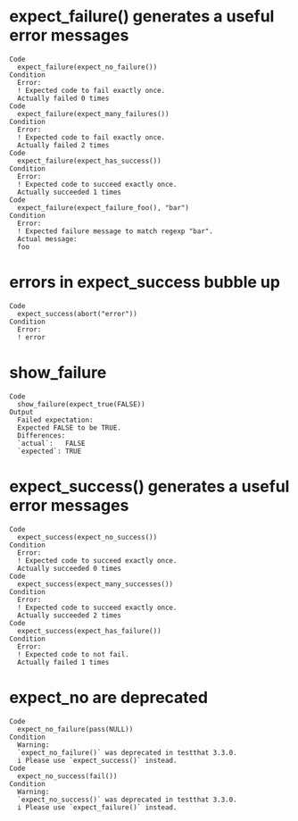 # expect_failure() generates a useful error messages

    Code
      expect_failure(expect_no_failure())
    Condition
      Error:
      ! Expected code to fail exactly once.
      Actually failed 0 times
    Code
      expect_failure(expect_many_failures())
    Condition
      Error:
      ! Expected code to fail exactly once.
      Actually failed 2 times
    Code
      expect_failure(expect_has_success())
    Condition
      Error:
      ! Expected code to succeed exactly once.
      Actually succeeded 1 times
    Code
      expect_failure(expect_failure_foo(), "bar")
    Condition
      Error:
      ! Expected failure message to match regexp "bar".
      Actual message:
      foo

# errors in expect_success bubble up

    Code
      expect_success(abort("error"))
    Condition
      Error:
      ! error

# show_failure

    Code
      show_failure(expect_true(FALSE))
    Output
      Failed expectation:
      Expected FALSE to be TRUE.
      Differences:
      `actual`:   FALSE
      `expected`: TRUE 
      

# expect_success() generates a useful error messages

    Code
      expect_success(expect_no_success())
    Condition
      Error:
      ! Expected code to succeed exactly once.
      Actually succeeded 0 times
    Code
      expect_success(expect_many_successes())
    Condition
      Error:
      ! Expected code to succeed exactly once.
      Actually succeeded 2 times
    Code
      expect_success(expect_has_failure())
    Condition
      Error:
      ! Expected code to not fail.
      Actually failed 1 times

# expect_no are deprecated

    Code
      expect_no_failure(pass(NULL))
    Condition
      Warning:
      `expect_no_failure()` was deprecated in testthat 3.3.0.
      i Please use `expect_success()` instead.
    Code
      expect_no_success(fail())
    Condition
      Warning:
      `expect_no_success()` was deprecated in testthat 3.3.0.
      i Please use `expect_failure()` instead.

